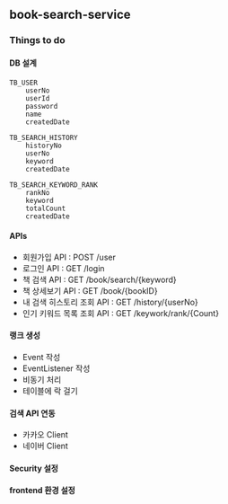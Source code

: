 ## book-search-service

### Things to do
#### DB 설계

	TB_USER
		userNo
		userId
		password
		name
		createdDate

	TB_SEARCH_HISTORY
		historyNo
		userNo
		keyword
		createdDate

	TB_SEARCH_KEYWORD_RANK
		rankNo
		keyword
		totalCount
		createdDate

#### APIs
- 회원가입 API : POST /user
- 로그인 API : GET /login
- 책 검색 API : GET /book/search/{keyword}
- 책 상세보기 API : GET /book/{bookID}
- 내 검색 히스토리 조회 API : GET /history/{userNo}
- 인기 키워드 목록 조회 API : GET /keywork/rank/{Count}

#### 랭크 생성
- Event 작성
- EventListener 작성
- 비동기 처리
- 테이블에 락 걸기

#### 검색 API 연동 
- 카카오 Client
- 네이버 Client

#### Security 설정
#### frontend 환경 설정

